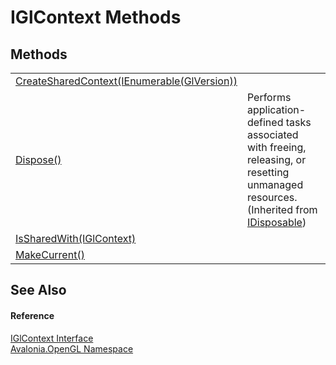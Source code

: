 # IGlContext Methods




## Methods
<table>
<tr>
<td><a href="M_Avalonia_OpenGL_IGlContext_CreateSharedContext">CreateSharedContext(IEnumerable(GlVersion))</a></td>
<td> </td>
</tr>
<tr>
<td><a href="https://learn.microsoft.com/dotnet/api/system.idisposable.dispose" target="_blank" rel="noopener noreferrer">Dispose()</a></td>
<td>Performs application-defined tasks associated with freeing, releasing, or resetting unmanaged resources.<br />(Inherited from <a href="https://learn.microsoft.com/dotnet/api/system.idisposable" target="_blank" rel="noopener noreferrer">IDisposable</a>)</td>
</tr>
<tr>
<td><a href="M_Avalonia_OpenGL_IGlContext_IsSharedWith">IsSharedWith(IGlContext)</a></td>
<td> </td>
</tr>
<tr>
<td><a href="M_Avalonia_OpenGL_IGlContext_MakeCurrent">MakeCurrent()</a></td>
<td> </td>
</tr>
</table>

## See Also


#### Reference
<a href="T_Avalonia_OpenGL_IGlContext">IGlContext Interface</a>  
<a href="N_Avalonia_OpenGL">Avalonia.OpenGL Namespace</a>  

